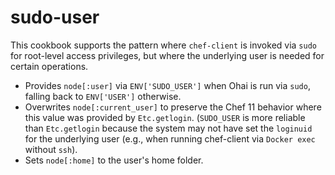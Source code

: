 # sudo-user

This cookbook supports the pattern where `chef-client` is invoked via `sudo` for root-level access privileges, but where
the underlying user is needed for certain operations.

- Provides `node[:user]` via `ENV['SUDO_USER']` when Ohai is run via `sudo`, falling back to `ENV['USER']` otherwise.
- Overwrites `node[:current_user]` to preserve the Chef 11 behavior where this value was provided by `Etc.getlogin`.
(`SUDO_USER` is more reliable than `Etc.getlogin` because the system may not have set the `loginuid` for the underlying
user (e.g., when running chef-client via `Docker exec` without `ssh`).
- Sets `node[:home]` to the user's home folder.
